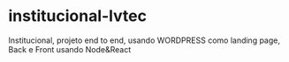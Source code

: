 # institucional-lvtec
Institucional, projeto end to end, usando WORDPRESS como landing page, Back e Front usando Node&amp;React
